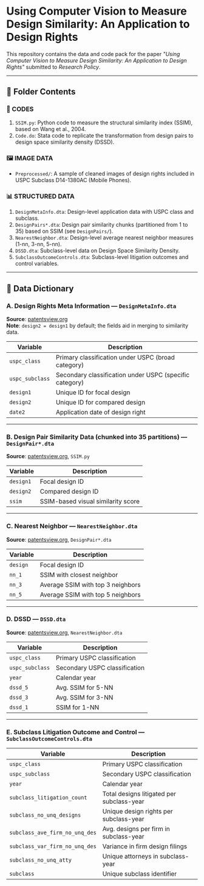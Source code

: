 # Using Computer Vision to Measure Design Similarity: An Application to Design Rights

This repository contains the data and code pack for the paper _"Using Computer Vision to Measure Design Similarity: An Application to Design Rights"_ submitted to *Research Policy*.

---

## 📁 Folder Contents


### 🧮 CODES
1. `SSIM.py`: Python code to measure the structural similarity index (SSIM), based on Wang et al., 2004.
2. `Code.do`: Stata code to replicate the transformation from design pairs to design space similarity density (DSSD).

### 🖼️ IMAGE DATA
- `Preprocessed/`: A sample of cleaned images of design rights included in USPC Subclass D14-1380AC (Mobile Phones).

### 📊 STRUCTURED DATA 

1. `DesignMetaInfo.dta`: Design-level application data with USPC class and subclass.
2. `DesignPairs*.dta`: Design pair similarity chunks (partitioned from 1 to 35) based on SSIM (see `DesignPairs/`).
3. `NearestNeighbor.dta`: Design-level average nearest neighbor measures (1-nn, 3-nn, 5-nn).
4. `DSSD.dta`: Subclass-level data on Design Space Similarity Density.
5. `SubclassOutcomeControls.dta`: Subclass-level litigation outcomes and control variables.

---

## 📘 Data Dictionary

### A. Design Rights Meta Information — `DesignMetaInfo.dta`
**Source**: [patentsview.org](https://patentsview.org)  
**Note**: `design2 = design1` by default; the fields aid in merging to similarity data.

| Variable        | Description |
|----------------|-------------|
| `uspc_class`   | Primary classification under USPC (broad category) |
| `uspc_subclass`| Secondary classification under USPC (specific category) |
| `design1`      | Unique ID for focal design |
| `design2`      | Unique ID for compared design |
| `date2`        | Application date of design right |

---

### B. Design Pair Similarity Data (chunked into 35 partitions) — `DesignPair*.dta`
**Source**: [patentsview.org](https://patentsview.org), `SSIM.py`

| Variable  | Description |
|-----------|-------------|
| `design1` | Focal design ID |
| `design2` | Compared design ID |
| `ssim`    | SSIM-based visual similarity score |

---

### C. Nearest Neighbor — `NearestNeighbor.dta`
**Source**: [patentsview.org](https://patentsview.org), `DesignPair*.dta`

| Variable  | Description |
|-----------|-------------|
| `design`  | Focal design ID |
| `nn_1`    | SSIM with closest neighbor |
| `nn_3`    | Average SSIM with top 3 neighbors |
| `nn_5`    | Average SSIM with top 5 neighbors |

---

### D. DSSD — `DSSD.dta`
**Source**: [patentsview.org](https://patentsview.org), `NearestNeighbor.dta`

| Variable     | Description |
|--------------|-------------|
| `uspc_class` | Primary USPC classification |
| `uspc_subclass` | Secondary USPC classification |
| `year`       | Calendar year |
| `dssd_5`     | Avg. SSIM for 5-NN |
| `dssd_3`     | Avg. SSIM for 3-NN |
| `dssd_1`     | SSIM for 1-NN |

---

### E. Subclass Litigation Outcome and Control — `SubclassOutcomeControls.dta`

| Variable                       | Description |
|--------------------------------|-------------|
| `uspc_class`                   | Primary USPC classification |
| `uspc_subclass`               | Secondary USPC classification |
| `year`                         | Calendar year |
| `subclass_litigation_count`    | Total designs litigated per subclass-year |
| `subclass_no_unq_designs`      | Unique design rights per subclass-year |
| `subclass_ave_firm_no_unq_des`| Avg. designs per firm in subclass-year |
| `subclass_var_firm_no_unq_des`| Variance in firm design filings |
| `subclass_no_unq_atty`         | Unique attorneys in subclass-year |
| `subclass`                     | Unique subclass identifier |


